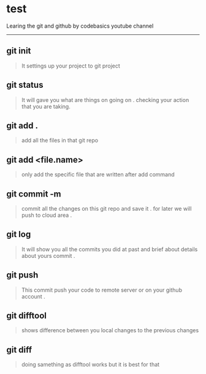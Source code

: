 # test
Learing the git and github by codebasics youtube channel

----


## git init 

> It settings up your project to git project 

## git status
> It will gave you what are things on going on . checking your action that you are taking. 

## git add . 
> add all the files in that git repo


## git add <file.name>
> only add the specific file that are written after add command 

## git commit -m 
> commit all the changes on this git repo and save it . for later we will push to cloud area .

## git log 
> It will show you all the commits you did at past and brief about details about yours commit .

## git push 

> This commit push your code to remote server or on your github account . 

## git difftool 
> shows difference between you local changes to the previous changes 

## git diff 
> doing samething as difftool works but it is best for that 

##